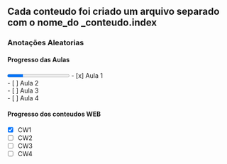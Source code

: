 <h2> Cada conteudo foi criado um arquivo separado com o nome_do _conteudo.index </h2>

<h3> Anotações Aleatorias </h3>



<h4> Progresso das Aulas </h4>
<progress value="25" max="100">0</progress>
- [x] Aula 1 <br>
- [ ] Aula 2 <br>
- [ ] Aula 3 <br>
- [ ] Aula 4 <br>
<h4> Progresso dos conteudos WEB </h4>

- [x] CW1
- [ ] CW2
- [ ] CW3
- [ ] CW4
